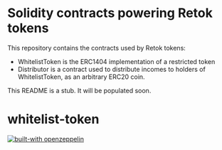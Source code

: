 # Solidity contracts powering Retok tokens

This repository contains the contracts used by Retok tokens:

- WhitelistToken is the ERC1404 implementation of a restricted token
- Distributor is a contract used to distribute incomes to holders of WhitelistToken, as an arbitrary ERC20 coin.


This README is a stub. It will be populated soon.

# whitelist-token

[![built-with openzeppelin](https://img.shields.io/badge/built%20with-OpenZeppelin-3677FF)](https://docs.openzeppelin.com/)

